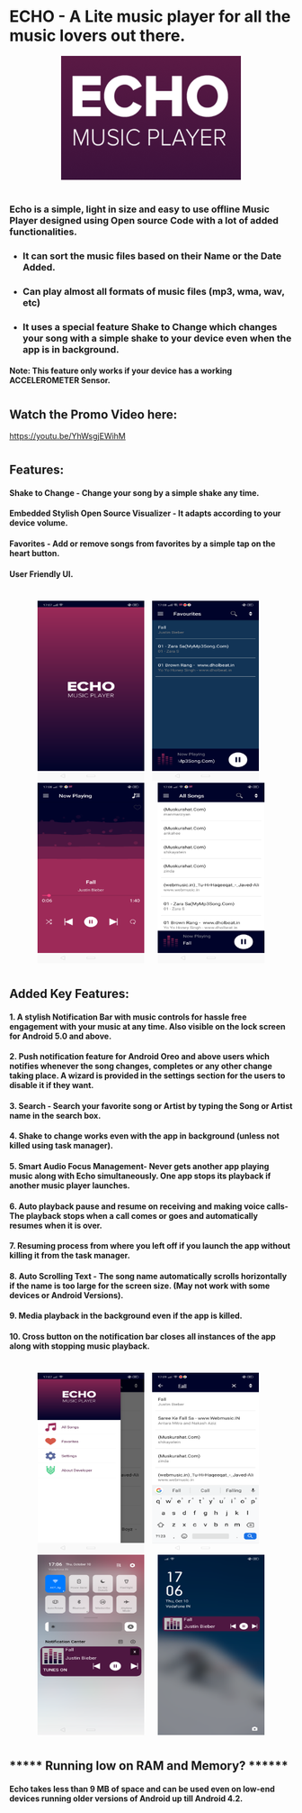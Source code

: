 # ECHO - A Lite music player for all the music lovers out there.

<p align = "center">
  <img width="320" height="220" src="https://github.com/KunalFarmah98/ECHO---A-Lite-Music-Player/blob/master/app/src/main/res/raw/ss1.png">
  </p>
 
#

### Echo is a simple, light in size and easy to use offline Music Player designed using Open source Code with a lot of added functionalities.

* ### It can sort the music files based on their Name or the Date Added.

* ### Can play almost all formats of music files (mp3, wma, wav, etc)

* ### It uses a special feature Shake to Change which changes your song with a simple shake to your device even when the app is in background.

#### Note: This feature only works if your device has a working ACCELEROMETER Sensor.
#

## Watch the Promo Video here:
   https://youtu.be/YhWsgjEWihM
   
#

## Features:

#### Shake to Change - Change your song by a simple shake any time.
#### Embedded Stylish Open Source Visualizer - It adapts according to your device volume.
#### Favorites - Add or remove songs from favorites by a simple tap on the heart button.
#### User Friendly UI.

#

<p vspace = "20" align="center" >
   <img width="190" height="320" src="https://github.com/KunalFarmah98/ECHO---A-Lite-Music-Player/blob/master/app/src/main/res/raw/echo1_1.png">
    <img hspace="10" src="https://github.com/KunalFarmah98/ECHO---A-Lite-Music-Player/blob/master/app/src/main/res/raw/echo5_1.png" width =190 
  height = 320/>
  <img  hspace="10" width="190" height="320" src="https://github.com/KunalFarmah98/ECHO---A-Lite-Music-Player/blob/master/app/src/main/res/raw/echo3_1.png">
  <img hspace="10" src="https://github.com/KunalFarmah98/ECHO---A-Lite-Music-Player/blob/master/app/src/main/res/raw/echo4_1.png" width =190 
  height = 320/>
</p>

#
## Added Key Features:

#### 1. A stylish Notification Bar with music controls for hassle free engagement with your music at any time. Also visible on the lock screen for Android 5.0 and above.

#### 2. Push notification feature for Android Oreo and above users which notifies whenever the song changes, completes or any other change taking place. A wizard is provided in the settings section for the users to disable it if they want.

#### 3. Search - Search your favorite song or Artist by typing the Song or Artist name in the search box.

#### 4. Shake to change works even with the app in background (unless not killed using task manager).

#### 5. Smart Audio Focus Management- Never gets another app playing music along with Echo simultaneously. One app stops its playback if another music player launches.

#### 6. Auto playback pause and resume on receiving and making voice calls- The playback stops when a call comes or goes and automatically resumes when it is over.

#### 7. Resuming process from where you left off if you launch the app without killing it from the task manager.

#### 8. Auto Scrolling Text - The song name automatically scrolls horizontally if the name is too large for the screen size. (May not work with some devices or Android Versions).

#### 9. Media playback in the background even if the app is killed.

#### 10. Cross button on the notification bar closes all instances of the app along with stopping music playback.
#

<p vspace = "20" align="center" >
   <img width="190" height="320" src="https://github.com/KunalFarmah98/ECHO---A-Lite-Music-Player/blob/master/app/src/main/res/raw/echo2_1.png">
    <img hspace="10" src="https://github.com/KunalFarmah98/ECHO---A-Lite-Music-Player/blob/master/app/src/main/res/raw/echo6_1.png" width =190 
  height = 320/>
  <img  hspace="10" width="190" height="320" src="https://github.com/KunalFarmah98/ECHO---A-Lite-Music-Player/blob/master/app/src/main/res/raw/echo7_1.png">
  <img hspace="10" src="https://github.com/KunalFarmah98/ECHO---A-Lite-Music-Player/blob/master/app/src/main/res/raw/echo8_1.png" width =190 
  height = 320/>
</p>

#



## ***** Running low on RAM and Memory? ******
#### Echo takes less than 9 MB of space and can be used even on low-end devices running older versions of Android up till Android 4.2.



